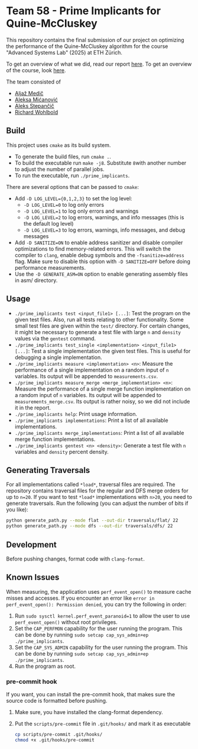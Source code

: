 # Team 58 - Prime Implicants for Quine-McCluskey

This repository contains the final submission of our project on optimizing the performance of the Quine-McCluskey algorithm for the course "Advanced Systems Lab" (2025) at ETH Zürich.

To get an overview of what we did, read our report [here](58_report.pdf).
To get an overview of the course, look [here](https://acl.inf.ethz.ch/teaching/fastcode/2025/).

The team consisted of 

- [Aljaž Medič](https://github.com/aljazmedic)
- [Aleksa Mićanović](https://github.com/AkileePikilee)
- [Aleks Stepančič](https://github.com/aleksgorica)
- [Richard Wohlbold](https://github.com/rgwohlbold)

## Build

This project uses `cmake` as its build system.

- To generate the build files, run `cmake .`.
- To build the executable run `make -j8`. Substitute `8`with another number to adjust the number of parallel jobs.
- To run the executable, run `./prime_implicants`.

There are several options that can be passed to `cmake`:

- Add `-D LOG_LEVEL={0,1,2,3}` to set the log level:
  - `-D LOG_LEVEL=0` to log only errors
  - `-D LOG_LEVEL=1` to log only errors and warnings
  - `-D LOG_LEVEL=2` to log errors, warnings, and info messages (this is the default log level)
  - `-D LOG_LEVEL=3` to log errors, warnings, info messages, and debug messages
- Add `-D SANITIZE=ON` to enable address sanitizer and disable compiler optimizations to find memory-related errors. This will switch the compiler to `clang`, enable debug symbols and the `-fsanitize=address` flag.
Make sure to disable this option with `-D SANITIZE=OFF` before doing performance measurements.
- Use the `-D GENERATE_ASM=ON` option to enable generating assembly files in asm/ directory.

## Usage

- `./prime_implicants test <input_file1> [...]`: Test the program on the given test files. Also, run all tests relating to other functionality. Some small test files are given within the `test/` directory. For certain changes, it might be necessary to generate a test file with large `n` and `density` values via the `gentest` command.
- `./prime_implicants test_single <implementation> <input_file1> [...]`: Test a single implementation the given test files. This is useful for debugging a single implementation.
- `./prime_implicants measure <implementation> <n>`: Measure the performance of a single implementation on a random input of `n` variables. Its output will be appended to `measurements.csv`.
- `./prime_implicants measure_merge <merge_implementation> <n>`: Measure the performance of a single merge function implementation on a random input of `n` variables. Its output will be appended to `measurements_merge.csv`. Its output is rather noisy, so we did not include it in the report.
- `./prime_implicants help`: Print usage information.
- `./prime_implicants implementations`: Print a list of all available implementations.
- `./prime_implicants merge_implementations`: Print a list of all available merge function implementations.
- `./prime_implicants gentest <n> <density>`: Generate a test file with `n` variables and `density` percent density.

## Generating Traversals

For all implementations called `*load*`, traversal files are required.
The repository contains traversal files for the regular and DFS merge orders for up to `n=20`.
If you want to test `*load*` implementations with `n>20`, you need to generate traversals.
Run the following (you can adjust the number of bits if you like):

```sh
python generate_path.py --mode flat --out-dir traversals/flat/ 22
python generate_path.py --mode dfs --out-dir traversals/dfs/ 22
```

## Development

Before pushing changes, format code with `clang-format`.

## Known Issues

When measuring, the application uses `perf_event_open()` to measure cache misses and accesses.
If you encounter an error like `error in perf_event_open(): Permission denied`, you can try the following in order:

1. Run `sudo sysctl kernel.perf_event_paranoid=1` to allow the user to use `perf_event_open()` without root privileges.
1. Set the `CAP_PERFMON` capability for the user running the program. This can be done by running `sudo setcap cap_sys_admin+ep ./prime_implicants`.
1. Set the `CAP_SYS_ADMIN` capability for the user running the program. This can be done by running `sudo setcap cap_sys_admin+ep ./prime_implicants`.
1. Run the program as root.

### pre-commit hook

If you want, you can install the pre-commit hook, that makes sure the source code is formatted before pushing.

1. Make sure, you have installed the clang-format dependency.

2. Put the `scripts/pre-commit` file in `.git/hooks/` and mark it as executable

   ```bash
   cp scripts/pre-commit .git/hooks/
   chmod +x .git/hooks/pre-commit
   ```
